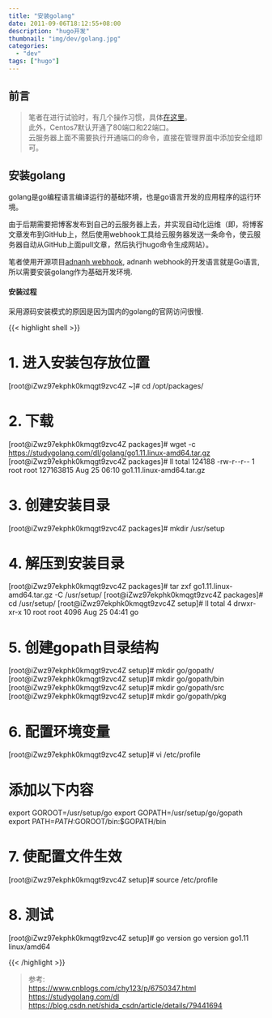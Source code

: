 ```yaml
---
title: "安装golang"
date: 2011-09-06T18:12:55+08:00
description: "hugo开发"
thumbnail: "img/dev/golang.jpg"
categories:
  - "dev"
tags: ["hugo"]
---
```


## 前言

> 笔者在进行试验时，有几个操作习惯，具体[在这里](https://github.com/zeanzai/Computer-Science-Study-Note/blob/master/operation/README.md)。<br>
> 此外，Centos7默认开通了80端口和22端口。<br>
> 云服务器上面不需要执行开通端口的命令，直接在管理界面中添加安全组即可。

## 安装golang

golang是go编程语言编译运行的基础环境，也是go语言开发的应用程序的运行环境。

由于后期需要把博客发布到自己的云服务器上去，并实现自动化运维（即，将博客文章发布到GitHub上，然后使用webhook工具给云服务器发送一条命令，使云服务器自动从GitHub上面pull文章，然后执行hugo命令生成网站）。

笔者使用开源项目[adnanh webhook](https://github.com/adnanh/webhook), adnanh webhook的开发语言就是Go语言, 所以需要安装golang作为基础开发环境.

#### 安装过程

采用源码安装模式的原因是因为国内的golang的官网访问很慢.

{{< highlight shell >}}
# 1. 进入安装包存放位置
[root@iZwz97ekphk0kmqgt9zvc4Z ~]# cd /opt/packages/

# 2. 下载
[root@iZwz97ekphk0kmqgt9zvc4Z packages]# wget -c https://studygolang.com/dl/golang/go1.11.linux-amd64.tar.gz
[root@iZwz97ekphk0kmqgt9zvc4Z packages]# ll
total 124188
-rw-r--r-- 1 root root 127163815 Aug 25 06:10 go1.11.linux-amd64.tar.gz

# 3. 创建安装目录
[root@iZwz97ekphk0kmqgt9zvc4Z packages]# mkdir /usr/setup

# 4. 解压到安装目录
[root@iZwz97ekphk0kmqgt9zvc4Z packages]# tar zxf go1.11.linux-amd64.tar.gz -C /usr/setup/
[root@iZwz97ekphk0kmqgt9zvc4Z packages]# cd /usr/setup/
[root@iZwz97ekphk0kmqgt9zvc4Z setup]# ll
total 4
drwxr-xr-x 10 root root 4096 Aug 25 04:41 go

# 5. 创建gopath目录结构
[root@iZwz97ekphk0kmqgt9zvc4Z setup]# mkdir go/gopath/
[root@iZwz97ekphk0kmqgt9zvc4Z setup]# mkdir go/gopath/bin
[root@iZwz97ekphk0kmqgt9zvc4Z setup]# mkdir go/gopath/src
[root@iZwz97ekphk0kmqgt9zvc4Z setup]# mkdir go/gopath/pkg

# 6. 配置环境变量
[root@iZwz97ekphk0kmqgt9zvc4Z setup]# vi /etc/profile
# 添加以下内容
export GOROOT=/usr/setup/go
export GOPATH=/usr/setup/go/gopath
export PATH=$PATH:$GOROOT/bin:$GOPATH/bin

# 7. 使配置文件生效
[root@iZwz97ekphk0kmqgt9zvc4Z setup]# source /etc/profile

# 8. 测试
[root@iZwz97ekphk0kmqgt9zvc4Z setup]# go version
go version go1.11 linux/amd64

{{< /highlight >}}

> 参考:<br>
> https://www.cnblogs.com/chy123/p/6750347.html<br>
> https://studygolang.com/dl<br>
> https://blog.csdn.net/shida_csdn/article/details/79441694<br>

